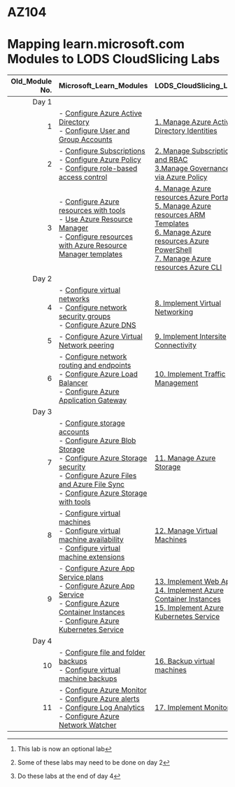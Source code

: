 # AZ104
# Mapping learn.microsoft.com Modules to LODS CloudSlicing Labs


|Old_Module No.|Microsoft_Learn_Modules | LODS_CloudSlicing_Labs |Expected_Lab Duration |
|---:|---|---|---|
|Day 1|
|1|- [Configure Azure Active Directory](https://learn.microsoft.com/en-us/training/modules/configure-azure-active-directory/)<BR>- [Configure User and Group Accounts](https://learn.microsoft.com/en-us/training/modules/configure-user-group-accounts/)|[1.	Manage Azure Active Directory Identities](https://ddls.learnondemand.net/) |1 Hour[^1]|
|2|- [Configure Subscriptions](https://ddls.learnondemand.net/)<br>- [Configure Azure Policy](https://ddls.learnondemand.net/)<br>- [Configure role-based access control](https://learn.microsoft.com/en-us/training/modules/configure-role-based-access-control/)|[2.	Manage Subscriptions and RBAC](https://ddls.learnondemand.net/) <BR> [3.Manage Governance via Azure Policy](https://ddls.learnondemand.net/)|1 hour, 20 minutes|  
|3|- [Configure Azure resources with tools](https://learn.microsoft.com/en-us/training/modules/configure-azure-resources-tools/)<BR>- [Use Azure Resource Manager](https://learn.microsoft.com/en-us/training/modules/use-azure-resource-manager/)<BR>- [Configure resources with Azure Resource Manager templates](https://learn.microsoft.com/en-us/training/modules/configure-resources-arm-templates/)|[4.	Manage Azure resources Azure Portal ](https://ddls.learnondemand.net/)<br>[5.	Manage Azure resources ARM Templates](https://ddls.learnondemand.net/) <br>[6.	Manage Azure resources Azure PowerShell](https://ddls.learnondemand.net/)<br>[7.	Manage Azure resources Azure CLI](https://ddls.learnondemand.net/)|40 minutes[^2]<br>40 minutes<br>20 minutes<br>20 Minutes|
|Day 2|
|4|- [Configure virtual networks](https://learn.microsoft.com/en-us/training/modules/configure-virtual-networks/)<BR>- [Configure network security groups](https://learn.microsoft.com/en-us/training/modules/configure-network-security-groups/)<BR>- [Configure Azure DNS](https://learn.microsoft.com/en-us/training/modules/configure-azure-dns/)|[8.	Implement Virtual Networking](https://ddls.learnondemand.net/)|1 hour, 30 minutes|
|5|- [Configure Azure Virtual Network peering](https://learn.microsoft.com/en-us/training/modules/configure-vnet-peering/)<BR> |[9.	Implement Intersite Connectivity](https://ddls.learnondemand.net/)|1 hour|
|6|- [Configure network routing and endpoints](https://learn.microsoft.com/en-us/training/modules/configure-network-routing-endpoints/)<BR>- [Configure Azure Load Balancer](https://learn.microsoft.com/en-us/training/modules/configure-azure-load-balancer/)<BR>- [Configure Azure Application Gateway](https://learn.microsoft.com/en-us/training/modules/configure-azure-application-gateway/)|[10.	Implement Traffic Management](https://ddls.learnondemand.net/)|2 Hour|
|Day 3|
|7|- [Configure storage accounts](https://learn.microsoft.com/en-us/training/modules/configure-storage-accounts/)<BR>- [Configure Azure Blob Storage](https://learn.microsoft.com/en-us/training/modules/configure-blob-storage/)<BR>- [Configure Azure Storage security](https://learn.microsoft.com/en-us/training/modules/configure-storage-security/)<BR>- [Configure Azure Files and Azure File Sync](https://learn.microsoft.com/en-us/training/modules/configure-azure-files-file-sync/)<BR>- [Configure Azure Storage with tools](https://learn.microsoft.com/en-us/training/modules/configure-storage-tools/)|[11.	Manage Azure Storage](https://ddls.learnondemand.net/)|1 Hour|
|8|- [Configure virtual machines](https://learn.microsoft.com/en-us/training/modules/configure-virtual-machines/)<BR>- [Configure virtual machine availability](https://learn.microsoft.com/en-us/training/modules/configure-virtual-machine-availability/)<BR>- [Configure virtual machine extensions](https://learn.microsoft.com/en-us/training/modules/configure-virtual-machine-extensions/)|[12.	Manage Virtual Machines](https://ddls.learnondemand.net/)|1 hour, 30 minutes|
|9|- [Configure Azure App Service plans](https://learn.microsoft.com/en-us/training/modules/configure-app-service-plans/)<BR>- [Configure Azure App Service](https://learn.microsoft.com/en-us/training/modules/configure-azure-app-services/)<BR>- [Configure Azure Container Instances](https://learn.microsoft.com/en-us/training/modules/configure-azure-container-instances/)<BR>- [Configure Azure Kubernetes Service](https://learn.microsoft.com/en-us/training/modules/configure-azure-kubernetes-service/)|[13.	Implement Web Apps](https://ddls.learnondemand.net/)<br>[14.	Implement Azure Container Instances](https://ddls.learnondemand.net/)<br>[15.	Implement Azure Kubernetes Service](https://ddls.learnondemand.net/)|40 Minutes[^3]<br>40 Minutes<br>1 Hour|
|Day 4|
|10|- [Configure file and folder backups](https://learn.microsoft.com/en-us/training/modules/configure-file-folder-backups/)<BR>- [Configure virtual machine backups](https://learn.microsoft.com/en-us/training/modules/configure-virtual-machine-backups/)|[16.	Backup virtual machines](https://ddls.learnondemand.net/)|1.5 Hour|
|11|- [Configure Azure Monitor](https://learn.microsoft.com/en-us/training/modules/configure-azure-monitor/)<BR>- [Configure Azure alerts](https://learn.microsoft.com/en-us/training/modules/configure-azure-alerts/)<BR>- [Configure Log Analytics](https://learn.microsoft.com/en-us/training/modules/configure-log-analytics/)<BR>- [Configure Azure Network Watcher](https://learn.microsoft.com/en-us/training/modules/configure-network-watcher/)|[17.	Implement Monitoring](https://ddls.learnondemand.net/)|1 Hour|

[^1]: This lab is now an optional lab
[^2]: Some of these labs may need to be done on day 2  
[^3]: Do these labs at the end of day 4
